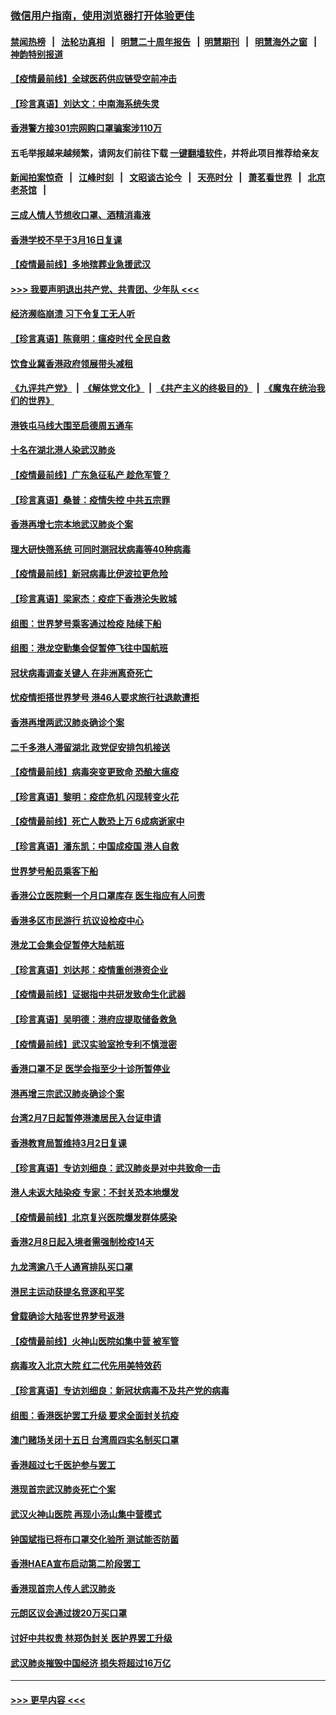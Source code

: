 ### [微信用户指南，使用浏览器打开体验更佳](https://github.com/gfw-breaker/banned-news1/blob/master/indexes/wechat-guide.md?t=0)
#### [禁闻热榜](热点新闻.md?t=0)  &nbsp;&nbsp;|&nbsp;&nbsp; [法轮功真相](https://github.com/gfw-breaker/truth/blob/master/README.md?t=0) &nbsp;&nbsp;|&nbsp;&nbsp; [明慧二十周年报告](https://github.com/gfw-breaker/mh-reports/blob/master/README.md?t=0) &nbsp;&nbsp;|&nbsp;&nbsp;[明慧期刊](https://github.com/gfw-breaker/mh-qikan) &nbsp;&nbsp;|&nbsp;&nbsp; [明慧海外之窗](https://github.com/gfw-breaker/mh-news/blob/master/README.md?t=0) &nbsp;&nbsp;|&nbsp;&nbsp; [神韵特别报道](https://github.com/gfw-breaker/mh-news/blob/master/shenyun.md?t=0)
#### [【疫情最前线】全球医药供应链受空前冲击](../pages/nsc415/n11869614.md?t=02161644) 
#### [【珍言真语】刘达文：中南海系统失灵](../pages/nsc415/n11869465.md?t=02161644) 
#### [香港警方接301宗网购口罩骗案涉110万](../pages/nsc415/n11867572.md?t=02161644) 
#### 五毛举报越来越频繁，请网友们前往下载 [一键翻墙软件](https://github.com/gfw-breaker/ssr-accounts)，并将此项目推荐给亲友
#### [新闻拍案惊奇](https://github.com/gfw-breaker/banned-news1/blob/master/pages/link4.md) &nbsp;&nbsp;|&nbsp;&nbsp; [江峰时刻](https://github.com/gfw-breaker/banned-news1/blob/master/pages/link4.md) &nbsp;&nbsp;|&nbsp;&nbsp; [文昭谈古论今](https://github.com/gfw-breaker/banned-news1/blob/master/pages/link4.md) &nbsp;&nbsp;|&nbsp;&nbsp; [天亮时分](https://github.com/gfw-breaker/banned-news1/blob/master/pages/link4.md) &nbsp;&nbsp;|&nbsp;&nbsp; [萧茗看世界](https://github.com/gfw-breaker/banned-news1/blob/master/pages/link4.md) &nbsp;&nbsp;|&nbsp;&nbsp; [北京老茶馆](https://github.com/gfw-breaker/banned-news1/blob/master/pages/link4.md) &nbsp;&nbsp;|&nbsp;&nbsp; 
#### [三成人情人节想收口罩、酒精消毒液](../pages/nsc415/n11867523.md?t=02161644) 
#### [香港学校不早于3月16日复课](../pages/nsc415/n11867498.md?t=02161644) 
#### [【疫情最前线】多地殡葬业急援武汉](../pages/nsc415/n11866914.md?t=02161644) 
#### [>>> 我要声明退出共产党、共青团、少年队 <<<](https://github.com/begood0513/goodnews/blob/master/quit/letter.md) 
#### [经济濒临崩溃 习下令复工无人听](../pages/nsc415/n11867269.md?t=02161644) 
#### [【珍言真语】陈竟明：瘟疫时代 全民自救](../pages/nsc415/n11866765.md?t=02161644) 
#### [饮食业冀香港政府领展带头减租](../pages/nsc415/n11864876.md?t=02161644) 
#### [《九评共产党》](https://github.com/begood0513/9ping.md/blob/master/README.md) &nbsp;|&nbsp; [《解体党文化》](../../../../jtdwh.md/blob/master/README.md)  &nbsp;|&nbsp; [《共产主义的终极目的》](../../../../gczydzjmd.md/blob/master/README.md) &nbsp;|&nbsp; [《魔鬼在统治我们的世界》](../../../../mgztzwmdsj.md/blob/master/README.md) 
#### [港铁屯马线大围至启德周五通车](../pages/nsc415/n11864842.md?t=02161644) 
#### [十名在湖北港人染武汉肺炎](../pages/nsc415/n11864807.md?t=02161644) 
#### [【疫情最前线】广东急征私产 趁危军管？](../pages/nsc415/n11864205.md?t=02161644) 
#### [【珍言真语】桑普：疫情失控 中共五宗罪](../pages/nsc415/n11864157.md?t=02161644) 
#### [香港再增七宗本地武汉肺炎个案](../pages/nsc415/n11862405.md?t=02161644) 
#### [理大研快筛系统 可同时测冠状病毒等40种病毒](../pages/nsc415/n11862376.md?t=02161644) 
#### [【疫情最前线】新冠病毒比伊波拉更危险](../pages/nsc415/n11862199.md?t=02161644) 
#### [【珍言真语】梁家杰：疫症下香港沦失败城](../pages/nsc415/n11861588.md?t=02161644) 
#### [组图：世界梦号乘客通过检疫 陆续下船](../pages/nsc415/n11858302.md?t=02161644) 
#### [组图：港龙空勤集会促暂停飞往中国航班](../pages/nsc415/n11858190.md?t=02161644) 
#### [冠状病毒调查关键人 在非洲离奇死亡](../pages/nsc415/n11859798.md?t=02161644) 
#### [忧疫情拒搭世界梦号 港46人要求旅行社退款遭拒](../pages/nsc415/n11859849.md?t=02161644) 
#### [香港再增两武汉肺炎确诊个案](../pages/nsc415/n11859833.md?t=02161644) 
#### [二千多港人滞留湖北 政党促安排包机接送](../pages/nsc415/n11859831.md?t=02161644) 
#### [【疫情最前线】病毒突变更致命 恐酿大瘟疫](../pages/nsc415/n11859604.md?t=02161644) 
#### [【珍言真语】黎明：疫症危机 闪现转变火花](../pages/nsc415/n11859199.md?t=02161644) 
#### [【疫情最前线】死亡人数恐上万 6成病逝家中](../pages/nsc415/n11856687.md?t=02161644) 
#### [【珍言真语】潘东凯：中国成疫国 港人自救](../pages/nsc415/n11856962.md?t=02161644) 
#### [世界梦号船员乘客下船](../pages/nsc415/n11856883.md?t=02161644) 
#### [香港公立医院剩一个月口罩库存 医生指应有人问责](../pages/nsc415/n11856875.md?t=02161644) 
#### [香港多区市民游行 抗议设检疫中心](../pages/nsc415/n11856866.md?t=02161644) 
#### [港龙工会集会促暂停大陆航班](../pages/nsc415/n11856840.md?t=02161644) 
#### [【珍言真语】刘达邦：疫情重创港资企业](../pages/nsc415/n11854274.md?t=02161644) 
#### [【疫情最前线】证据指中共研发致命生化武器](../pages/nsc415/n11853087.md?t=02161644) 
#### [【珍言真语】吴明德：港府应提取储备救急](../pages/nsc415/n11852734.md?t=02161644) 
#### [【疫情最前线】武汉实验室抢专利不慎泄密](../pages/nsc415/n11850310.md?t=02161644) 
#### [香港口罩不足 医学会指至少十诊所暂停业](../pages/nsc415/n11850301.md?t=02161644) 
#### [港再增三宗武汉肺炎确诊个案](../pages/nsc415/n11850328.md?t=02161644) 
#### [台湾2月7日起暂停港澳居民入台证申请](../pages/nsc415/n11850304.md?t=02161644) 
#### [香港教育局暂维持3月2日复课](../pages/nsc415/n11850260.md?t=02161644) 
#### [【珍言真语】专访刘细良：武汉肺炎是对中共致命一击](../pages/nsc415/n11849934.md?t=02161644) 
#### [港人未返大陆染疫 专家：不封关恐本地爆发](../pages/nsc415/n11848021.md?t=02161644) 
#### [【疫情最前线】北京复兴医院爆发群体感染](../pages/nsc415/n11847626.md?t=02161644) 
#### [香港2月8日起入境者需强制检疫14天](../pages/nsc415/n11847658.md?t=02161644) 
#### [九龙湾逾八千人通宵排队买口罩](../pages/nsc415/n11847647.md?t=02161644) 
#### [港民主运动获提名竞逐和平奖](../pages/nsc415/n11847633.md?t=02161644) 
#### [曾载确诊大陆客世界梦号返港](../pages/nsc415/n11847608.md?t=02161644) 
#### [【疫情最前线】火神山医院如集中营 被军管](../pages/nsc415/n11847524.md?t=02161644) 
#### [病毒攻入北京大院 红二代先用美特效药](../pages/nsc415/n11847427.md?t=02161644) 
#### [【珍言真语】专访刘细良：新冠状病毒不及共产党的病毒](../pages/nsc415/n11847164.md?t=02161644) 
#### [组图：香港医护罢工升级 要求全面封关抗疫](../pages/nsc415/n11844107.md?t=02161644) 
#### [澳门赌场关闭十五日 台湾周四实名制买口罩](../pages/nsc415/n11845083.md?t=02161644) 
#### [香港超过七千医护参与罢工](../pages/nsc415/n11845051.md?t=02161644) 
#### [港现首宗武汉肺炎死亡个案](../pages/nsc415/n11844998.md?t=02161644) 
#### [武汉火神山医院 再现小汤山集中营模式](../pages/nsc415/n11844763.md?t=02161644) 
#### [钟国斌指已将布口罩交化验所 测试能否防菌](../pages/nsc415/n11842783.md?t=02161644) 
#### [香港HAEA宣布启动第二阶段罢工](../pages/nsc415/n11842723.md?t=02161644) 
#### [香港现首宗人传人武汉肺炎](../pages/nsc415/n11842766.md?t=02161644) 
#### [元朗区议会通过拨20万买口罩](../pages/nsc415/n11842754.md?t=02161644) 
#### [讨好中共权贵 林郑伪封关 医护界罢工升级](../pages/nsc415/n11842359.md?t=02161644) 
#### [武汉肺炎摧毁中国经济 损失将超过16万亿](../pages/nsc415/n11839723.md?t=02161644) 

----
#### [ >>> 更早内容 <<< ](../indexes/nsc415-earlier.md)
